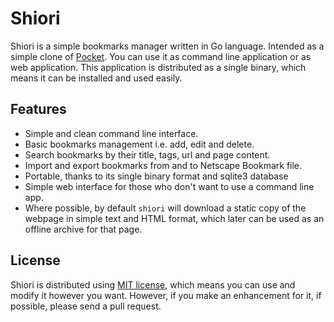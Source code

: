 # Shiori

Shiori is a simple bookmarks manager written in Go language. Intended as a simple clone of [Pocket](https://getpocket.com//). You can use it as command line application or as web application. This application is distributed as a single binary, which means it can be installed and used easily.

## Features

- Simple and clean command line interface.
- Basic bookmarks management i.e. add, edit and delete.
- Search bookmarks by their title, tags, url and page content.
- Import and export bookmarks from and to Netscape Bookmark file.
- Portable, thanks to its single binary format and sqlite3 database
- Simple web interface for those who don't want to use a command line app.
- Where possible, by default `shiori` will download a static copy of the webpage in simple text and HTML format, which later can be used as an offline archive for that page.

## License

Shiori is distributed using [MIT license](https://choosealicense.com/licenses/mit/), which means you can use and modify it however you want. However, if you make an enhancement for it, if possible, please send a pull request.

